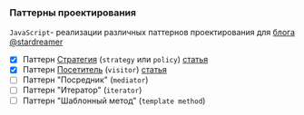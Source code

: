### Паттерны проектирования

`JavaScript`- реализации различных паттернов проектирования для [блога @stardreamer](https://couthyblog.xyz)

- [x] Паттерн [Стратегия](patterns/strategy.md) (`strategy` или `policy`) [статья](https://couthyblog.xyz/pattiern-stratieghiia/)
- [x] Паттерн [Посетитель](patterns/visitor.md) (`visitor`) [статья](https://couthyblog.xyz/pattiern-posietitiel/)
- [ ] Паттерн "Посредник" (`mediator`)
- [ ] Паттерн "Итератор" (`iterator`)
- [ ] Паттерн "Шаблонный метод" (`template method`)
